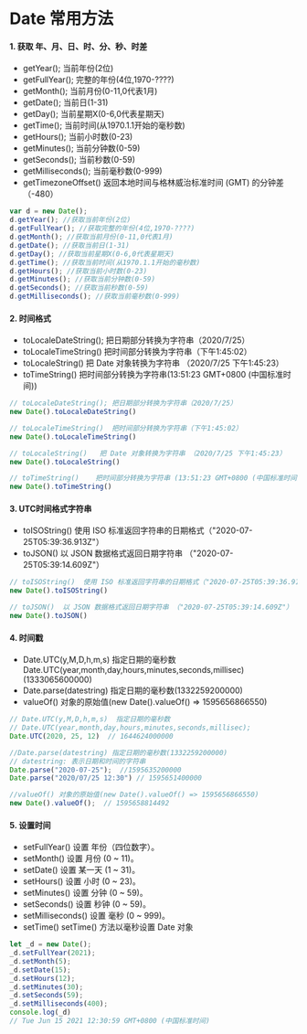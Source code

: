# Date 常用方法

#### 1. 获取 年、月、日、时、分、秒、时差
- getYear(); 当前年份(2位)
- getFullYear(); 完整的年份(4位,1970-????)
- getMonth(); 当前月份(0-11,0代表1月)
- getDate(); 当前日(1-31)
- getDay(); 当前星期X(0-6,0代表星期天)
- getTime(); 当前时间(从1970.1.1开始的毫秒数)
- getHours(); 当前小时数(0-23)
- getMinutes(); 当前分钟数(0-59)
- getSeconds(); 当前秒数(0-59)
- getMilliseconds(); 当前毫秒数(0-999)
- getTimezoneOffset()  返回本地时间与格林威治标准时间 (GMT) 的分钟差（-480）
```js
var d = new Date();
d.getYear(); //获取当前年份(2位)
d.getFullYear(); //获取完整的年份(4位,1970-????)
d.getMonth(); //获取当前月份(0-11,0代表1月)
d.getDate(); //获取当前日(1-31)
d.getDay(); //获取当前星期X(0-6,0代表星期天)
d.getTime(); //获取当前时间(从1970.1.1开始的毫秒数)
d.getHours(); //获取当前小时数(0-23)
d.getMinutes(); //获取当前分钟数(0-59)
d.getSeconds(); //获取当前秒数(0-59)
d.getMilliseconds(); //获取当前毫秒数(0-999)
```

#### 2. 时间格式
- toLocaleDateString(); 把日期部分转换为字符串（2020/7/25）
- toLocaleTimeString()  把时间部分转换为字符串（下午1:45:02）
- toLocaleString()   把 Date 对象转换为字符串 （2020/7/25 下午1:45:23）
- toTimeString()    把时间部分转换为字符串(13:51:23 GMT+0800 (中国标准时间))
```js
// toLocaleDateString(); 把日期部分转换为字符串（2020/7/25）
new Date().toLocaleDateString()

// toLocaleTimeString()  把时间部分转换为字符串（下午1:45:02）
new Date().toLocaleTimeString()

// toLocaleString()   把 Date 对象转换为字符串 （2020/7/25 下午1:45:23）
new Date().toLocaleString()

// toTimeString()    把时间部分转换为字符串 (13:51:23 GMT+0800 (中国标准时间)
new Date().toTimeString()
```

#### 3. UTC时间格式字符串
- toISOString()  使用 ISO 标准返回字符串的日期格式（"2020-07-25T05:39:36.913Z"）
- toJSON()      以 JSON 数据格式返回日期字符串 （"2020-07-25T05:39:14.609Z"）
```js
// toISOString()  使用 ISO 标准返回字符串的日期格式（"2020-07-25T05:39:36.913Z"）
new Date().toISOString()

// toJSON()  以 JSON 数据格式返回日期字符串 （"2020-07-25T05:39:14.609Z"）
new Date().toJSON()
```

#### 4. 时间戳
- Date.UTC(y,M,D,h,m,s)  指定日期的毫秒数 Date.UTC(year,month,day,hours,minutes,seconds,millisec) (1333065600000)
- Date.parse(datestring) 指定日期的毫秒数(1332259200000)
- valueOf() 对象的原始值(new Date().valueOf() => 1595656866550)
```js
// Date.UTC(y,M,D,h,m,s)  指定日期的毫秒数
// Date.UTC(year,month,day,hours,minutes,seconds,millisec);
Date.UTC(2020, 25, 12)  // 1644624000000

//Date.parse(datestring) 指定日期的毫秒数(1332259200000)
// datestring: 表示日期和时间的字符串
Date.parse("2020-07-25");  //1595635200000
Date.parse("2020/07/25 12:30") // 1595651400000

//valueOf() 对象的原始值(new Date().valueOf() => 1595656866550)
new Date().valueOf();  // 1595658814492

```


#### 5. 设置时间

- setFullYear()	  设置 年份（四位数字）。
- setMonth()	  设置 月份 (0 ~ 11)。
- setDate()	  设置 某一天 (1 ~ 31)。
- setHours()	  设置 小时 (0 ~ 23)。
- setMinutes()	  设置 分钟 (0 ~ 59)。
- setSeconds()	  设置 秒钟 (0 ~ 59)。
- setMilliseconds()	  设置 毫秒 (0 ~ 999)。
- setTime()	  setTime() 方法以毫秒设置 Date 对象

```js
let _d = new Date();
_d.setFullYear(2021);
_d.setMonth(5);
_d.setDate(15);
_d.setHours(12);
_d.setMinutes(30);
_d.setSeconds(59);
_d.setMilliseconds(400);
console.log(_d) 
// Tue Jun 15 2021 12:30:59 GMT+0800 (中国标准时间)
```